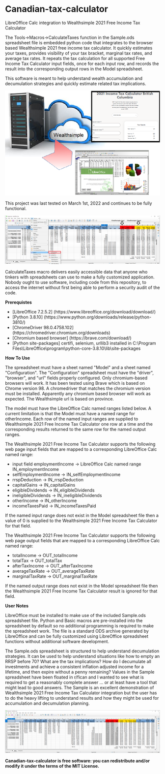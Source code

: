 # Canadian-tax-calculator
LibreOffice Calc integration to Wealthsimple 2021 Free Income Tax Calculator

The Tools->Macros->CalculateTaxes function in the Sample.ods spreadsheet file is embedded python code that integrates to the browser based Wealthsimple 2021 free income tax calculator. It quickly estimates your taxes, provides visibility of your tax bracket, marginal tax rates, and average tax rates. It repeats the tax calculation for all supported Free Income Tax Calculator input fields, once for each input row, and records the result into the corresponding output rows in the Model spreadsheet.

This software is meant to help understand wealth accumulation and decumulation strategies and quickly estimate related tax implications.

![Figure 1: CalculateTaxes](Documentation/MediaPreview.png?raw=True "Figure 1: CalculateTaxes")

This project was last tested on March 1st, 2022 and continues to be fully functional. 

![Figure 2: Run the CalculateTaxes Python Macro](Documentation/ToolMenuMacros.png?raw=True "Figure 2: Run the CalculateTaxes Python Macro")

CalculateTaxes macro delivers easily accessible data that anyone who tinkers with spreadsheets can use to make a fully customized application. Nobody ought to use software, including code from this repository, to access the internet without first being able to perform a security audit of the code.

**Prerequistes**

<ul>
   <li>[LibreOffice 7.2.5.2] (https://www.libreoffice.org/download/download/)</li>
   <li>[Python 3.8.10] (https://www.python.org/downloads/release/python-3810/)</li>
   <li>[ChromeDriver 98.0.4758.102] (https://chromedriver.chromium.org/downloads)</li>
   <li>[Chromium based browser] (https://brave.com/download/)</li>
   <li>[Python site-packages] certifi, selenium, urllib3 installed in C:\Program Files\LibreOffice\program\python-core-3.8.10\lib\site-packages</li>
</ul>

**How To Use**

The spreadsheet must have a sheet named "Model" and a sheet named "Configuration". The "Configuration" spreadsheet must have the "driver", "browser", and "url" fields properly configured. Only chromium-based browsers will work. It has been tested using Brave which is based on Chrome version 98. A chromedriver that matches the chromium version must be installed. Apparently any chromium based browser will work as expected. The Wealthsimple url is based on province.

The model must have the LibreOffice Calc named ranges listed below. A current limitation is that the Model must have a named range for otherIncome. Each row of the named input ranges are supplied to Wealthsimple 2021 Free Income Tax Calculator one row at a time and the corresponding results returned to the same row for the named output ranges.

The Wealthsimple 2021 Free Income Tax Calculator supports the following web page input fields that are mapped to a corresponding LibreOffice Calc named range:
* input field employmentIncome -> LibreOffice Calc named range IN_employmentIncome
* selfEmploymentIncome -> IN_selfEmploymentIncome
* rrspDeduction -> IN_rrspDeduction
* capitalGains -> IN_capitalGains
* eligibleDividends -> IN_eligibleDividends
* ineligibleDividends -> IN_ineligibleDividends
* otherIncome -> IN_otherIncome
* incomeTaxesPaid -> IN_incomeTaxesPaid

If the named input range does not exist in the Model spreadsheet file then a value of 0 is supplied to the Wealthsimple 2021 Free Income Tax Calculator for that field.

The Wealthsimple 2021 Free Income Tax Calculator supports the following web page output fields that are mapped to a corresponding LibreOffice Calc named range:
* totalIncome -> OUT_totalIncome
* totalTax -> OUT_totalTax
* afterTaxIncome -> OUT_afterTaxIncome
* averageTaxRate -> OUT_averageTaxRate
* marginalTaxRate -> OUT_marginalTaxRate

If the named output range does not exist in the Model spreadsheet file then the Wealthsimple 2021 Free Income Tax Calculator result is ignored for that field.

**User Notes**

LibreOffice must be installed to make use of the included Sample.ods spreadsheet file. Python and Basic macros are pre-installed into the spreadsheet by default so no additional programming is required to make the spreadsheet work. The file is a standard ODS archive generated by LibreOffice and can be fully customized using LibreOffice spreadsheet functions without additional software development.

The Sample.ods spreadsheet is structured to help understand decumulation strategies. It can be used to help understand situations like how to empty an RRSP before 70? What are the tax implications? How do I decumulate all investments and achieve a consistent inflation adjusted income for a lifetime, and then expire without a penny remaining? Values in the Sample spreadsheet have been floated in r/fican and I wanted to see what is required to get a reasonably complete answer ... or at least have a tool that might lead to good answers. The Sample is an excellent demonstration of Wealthsimple 2021 Free Income Tax Calculator integration but the user has to do the heavy lifting to understand results and how they might be used for accumulation and decumulation planning.

![Figure 3: A consistent inflation adjusted lifetime income, and then expire without a penny example](Documentation/SampleSpreadsheet.png?raw=True "Figure 3: A consistent inflation adjusted lifetime income, and then expire without a penny example")

**Canadian-tax-calculator is free software: you can redistribute and/or modify it under the terms of the MIT License.**
